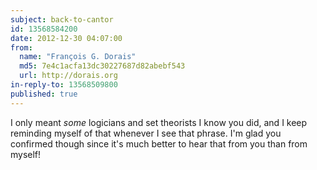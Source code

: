 ```yaml
---
subject: back-to-cantor
id: 13568584200
date: 2012-12-30 04:07:00
from:
  name: "François G. Dorais"
  md5: 7e4c1acfa13dc30227687d82abebf543
  url: http://dorais.org
in-reply-to: 13568509800
published: true
---
```

I only meant *some* logicians and set theorists I know you did, and I keep reminding myself of that whenever I see that phrase. I'm glad you confirmed though since it's much better to hear that from you than from myself!
